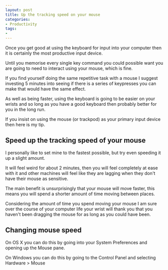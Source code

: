 ```yaml
---
layout: post
title: Up the tracking speed on your mouse
categories:
- Productivity
tags:
- 
---
```


Once you get good at using the keyboard for input into your computer then it is certainly the most productive input device.

Until you memorise every single key command you could possible want you are going to need to interact using your mouse, which is fine.

If you find yourself doing the same repetitive task with a mouse I suggest investing 5 minutes into seeing if there is a series of keypresses you can make that would have the same effect. 

As well as being faster, using the keyboard is going to be easier on your wrists and so long as you have a good keyboard then probably better for you in the long run.

If you insist on using the mouse (or trackpod) as your primary input device then here is my tip.

## Speed up the tracking speed of your mouse

I personally like to set mine to the fastest possible, but try even speeding it up a slight amount.

It will feel weird for about 2 minutes, then you will feel completely at ease with it and other machines will feel like they are lagging when they don't have their mouse as sensitive.

The main benefit is unsurprisingly that your mouse will move faster, this means you will spend a shorter amount of time moving between places.

Considering the amount of time you spend moving your mouse I am sure over the course of your computer life your wrist will thank you that you haven't been dragging the mouse for as long as you could have been.

## Changing mouse speed

On OS X you can do this by going into your System Preferences and opening up the Mouse pane.

On Windows you can do this by going to the Control Panel and selecting Hardware > Mouse
